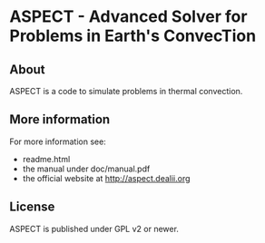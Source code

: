 ASPECT - Advanced Solver for Problems in Earth's ConvecTion
===========================================================


About
-----

ASPECT is a code to simulate problems in thermal convection.



More information
----------------

For more information see:
 - readme.html
 - the manual under doc/manual.pdf
 - the official website at http://aspect.dealii.org



License
-------

ASPECT is published under GPL v2 or newer.


